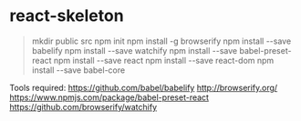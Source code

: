 # react-skeleton

> mkdir public src
> npm init
> npm install -g browserify
> npm install --save babelify
> npm install --save watchify
> npm install --save babel-preset-react
> npm install --save react
> npm install --save react-dom
> npm install --save babel-core


Tools required:
   https://github.com/babel/babelify
   http://browserify.org/
   https://www.npmjs.com/package/babel-preset-react
   https://github.com/browserify/watchify
